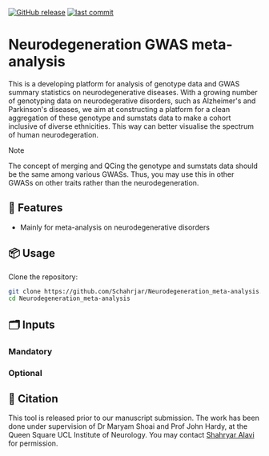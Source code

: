 [![GitHub release](https://img.shields.io/github/v/release/Schahrjar/Neurodegeneration_meta-analysis)](https://github.com/Schahrjar/Neurodegeneration_meta-analysis/releases/latest)
[![last commit](https://img.shields.io/github/last-commit/Schahrjar/Neurodegeneration_meta-analysis)](https://github.com/Schahrjar/Neurodegeneration_meta-analysis/commits/main)

# Neurodegeneration GWAS meta-analysis
This is a developing platform for analysis of genotype data and GWAS summary statistics on neurodegenerative diseases. With a growing number of genotyping data on neurodegerative disorders, such as Alzheimer's and Parkinson's diseases, we aim at constructing a platform for a clean aggregation of these genotype and sumstats data to make a cohort inclusive of diverse ethnicities. This way can better visualise the spectrum of human neurodegeration.

> [!NOTE]
> The concept of merging and QCing the genotype and sumstats data should be the same among various GWASs. Thus, you may use this in other GWASs on other traits rather than the neurodegeneration.

## 🔧 Features
- Mainly for meta-analysis on neurodegenerative disorders

## 📦 Usage
Clone the repository:

```bash
git clone https://github.com/Schahrjar/Neurodegeneration_meta-analysis.git
cd Neurodegeneration_meta-analysis

```

## 🗂️ Inputs
### Mandatory

### Optional

## 📜 Citation

This tool is released prior to our manuscript submission. The work has been done under supervision of Dr Maryam Shoai and Prof John Hardy, at the Queen Square UCL Institute of Neurology. You may contact [Shahryar Alavi](https://schahrjar.github.io/) for permission.
